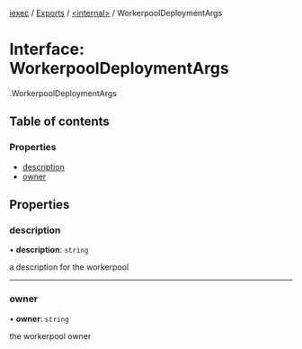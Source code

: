 [iexec](../README.md) / [Exports](../modules.md) / [<internal\>](../modules/internal_.md) / WorkerpoolDeploymentArgs

# Interface: WorkerpoolDeploymentArgs

[<internal>](../modules/internal_.md).WorkerpoolDeploymentArgs

## Table of contents

### Properties

- [description](internal_.WorkerpoolDeploymentArgs.md#description)
- [owner](internal_.WorkerpoolDeploymentArgs.md#owner)

## Properties

### description

• **description**: `string`

a description for the workerpool

___

### owner

• **owner**: `string`

the workerpool owner
